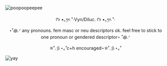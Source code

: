 ![poopoopeepee](https://i.postimg.cc/ZRBrfYDG/Untitled234-20250830173939.png)
<p align="center"> ᡣ𐭩 •｡ꪆৎ ˚⋅Vyn/Diluc. ᡣ𐭩 •｡ꪆৎ ˚⋅</p>

<p align="center">⋆˚꩜.ᐟ  any pronouns. fem masc or neu descriptors ok. feel free to stick to one pronoun or gendered descriptor⋆ ˚꩜.ᐟ </p>

<p align="center">✮˚.彡⋆｡˚c+h encouraged⋆✮˚.彡⋆｡˚</p>

![yay](https://i.postimg.cc/nL8Zs3fq/Untitled54-20250830175253.png)
